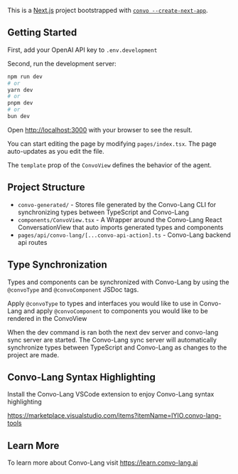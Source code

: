 This is a [Next.js](https://nextjs.org) project bootstrapped with [`convo --create-next-app`](https://www.npmjs.com/package/@convo-lang/convo-lang-cli).

## Getting Started

First, add your OpenAI API key to `.env.development`

Second, run the development server:

```bash
npm run dev
# or
yarn dev
# or
pnpm dev
# or
bun dev
```

Open [http://localhost:3000](http://localhost:3000) with your browser to see the result.

You can start editing the page by modifying `pages/index.tsx`. The page auto-updates as you edit the file.

The `template` prop of the `ConvoView` defines the behavior of the agent.

## Project Structure
- `convo-generated/` - Stores file generated by the Convo-Lang CLI for synchronizing types between TypeScript and Convo-Lang
- `components/ConvoView.tsx` - A Wrapper around the Convo-Lang React ConversationView that auto imports generated types and components
- `pages/api/convo-lang/[...convo-api-action].ts` - Convo-Lang backend api routes

## Type Synchronization
Types and components can be synchronized with Convo-Lang by using the `@convoType` and `@convoComponent` JSDoc tags.

Apply `@convoType` to types and interfaces you would like to use in Convo-Lang and apply `@convoComponent`
to components you would like to be rendered in the ConvoView

When the dev command is ran both the next dev server and convo-lang sync server are started. The
Convo-Lang sync server will automatically synchronize types between TypeScript and Convo-Lang
as changes to the project are made.

## Convo-Lang Syntax Highlighting
Install the Convo-Lang VSCode extension to enjoy Convo-Lang syntax highlighting

https://marketplace.visualstudio.com/items?itemName=IYIO.convo-lang-tools


## Learn More

To learn more about Convo-Lang visit https://learn.convo-lang.ai